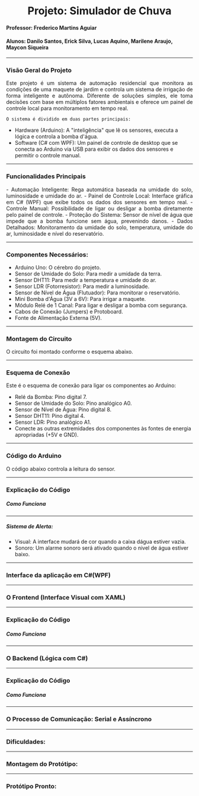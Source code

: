 <h1 align = center> Projeto: Simulador de Chuva </h1>
<h4> Professor: Frederico Martins Aguiar </h4>
<h4> Alunos: Danilo Santos, Erick Silva, Lucas Aquino, Marilene Araujo, Maycon Siqueira </h4>

<hr>
<h3> Visão Geral do Projeto </h3>

<p align="justify">
	Este projeto é um sistema de automação residencial que monitora as condições de uma maquete de jardim e controla um sistema de irrigação de forma inteligente e autônoma. Diferente de soluções simples, ele toma decisões com base em múltiplos fatores ambientais e oferece um painel de controle local para monitoramento em tempo real.

	O sistema é dividido em duas partes principais:
- Hardware (Arduino): A "inteligência" que lê os sensores, executa a lógica e controla a bomba d'água.
- Software (C# com WPF): Um painel de controle de desktop que se conecta ao Arduino via USB para exibir os dados dos sensores e permitir o controle manual.
</p>

<hr>

<h3> Funcionalidades Principais  </h3>
<p align="justify">
- Automação Inteligente: Rega automática baseada na umidade do solo, luminosidade e umidade do ar.
- Painel de Controle Local: Interface gráfica em C# (WPF) que exibe todos os dados dos sensores em tempo real.
- Controle Manual: Possibilidade de ligar ou desligar a bomba diretamente pelo painel de controle.
- Proteção do Sistema: Sensor de nível de água que impede que a bomba funcione sem água, prevenindo danos.
- Dados Detalhados: Monitoramento da umidade do solo, temperatura, umidade do ar, luminosidade e nível do reservatório.
</p>

<hr>

<h3> Componentes Necessários: </h3>

- Arduino Uno: O cérebro do projeto.
- Sensor de Umidade do Solo: Para medir a umidade da terra.
- Sensor DHT11: Para medir a temperatura e umidade do ar.
- Sensor LDR (Fotorresistor): Para medir a luminosidade.
- Sensor de Nível de Água (Flutuador): Para monitorar o reservatório.
- Mini Bomba d'Água (3V a 6V): Para irrigar a maquete.
- Módulo Relé de 1 Canal: Para ligar e desligar a bomba com segurança.
- Cabos de Conexão (Jumpers) e Protoboard.
- Fonte de Alimentação Externa (5V).

<hr>
<h3> Montagem do Circuito </h3> 

<p align="justify"> 
	O circuito foi montado conforme o esquema abaixo.
 </p>

<hr>

<h3> Esquema de Conexão </h3> 

 <p align="justify">
	Este é o esquema de conexão para ligar os componentes ao Arduino:
	 
- Relé da Bomba: Pino digital 7.
- Sensor de Umidade do Solo: Pino analógico A0.
- Sensor de Nível de Água: Pino digital 8.
- Sensor DHT11: Pino digital 4.
- Sensor LDR: Pino analógico A1.
- Conecte as outras extremidades dos componentes às fontes de energia apropriadas (+5V e GND).
</p>

<hr>

<h3> Código do Arduino </h3> 

 <p align="justify">
	O código abaixo controla a leitura do sensor. 
</p>

<hr>

<h3> Explicação do Código </h3> 

<p align="justify">
  <h5> Como Funciona </h5>
</p>

<hr>

<h5> Sistema de Alerta: </h5>

- Visual: A interface mudará de cor quando a caixa dágua estiver vazia.<br>
- Sonoro: Um alarme sonoro será ativado quando o nivel de água estiver baixo.

<hr>

<h3>Interface da aplicação em C#(WPF)</h3> 

<hr>

<h3> O Frontend (Interface Visual com XAML)</h3> 

<hr>

<h3> Explicação do Código </h3> 

<p align="justify">
	<h5> Como Funciona </h5>
</p>

<hr>

<h3> O Backend (Lógica com C#) </h3> 

<hr>

<h3> Explicação do Código </h3> 

<p align="justify">
	<h5> Como Funciona </h5>
</p>

<hr>

<h3> O Processo de Comunicação: Serial e Assíncrono </h3>

<hr>

<h3> Dificuldades: </h3>

<hr>

<h3> Montagem do Protótipo: </h3>

<hr>

<h3> Protótipo Pronto: </h3>

